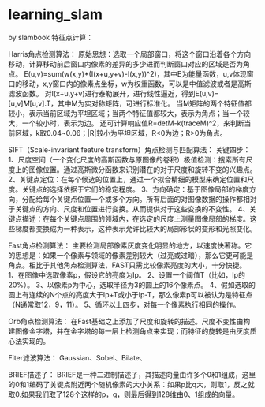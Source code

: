 # learning_slam
by slambook
特征点计算：

Harris角点检测算法：
原始思想：选取一个局部窗口，将这个窗口沿着各个方向移动，计算移动前后窗口内像素的差异的多少进而判断窗口对应的区域是否为角点。
E(u,v)=sum(w(x,y)*(I(x+u,y+v)-I(x,y))^2)，其中E为能量函数，u,v体现窗口的移动，x,y窗口内的像素点坐标，w为权重函数，可以是中值滤波或者是高斯滤波函数。
对I(x+u,y+v)进行泰勒展开，进行线性逼近，得到E(u,v)=[u,v]*M*[u,v].T，其中M为实对称矩阵，可进行标准化。
当M矩阵的两个特征值都较小，表示当前区域为平坦区域；当两个特征值都较大，表示为角点；当一个较大，一个较小时，表示为边。
还可计算响应值R=detM-k(traceM)^2，来判断当前区域，k取0.04~0.06；|R|较小为平坦区域，R<0为边；R>0为角点。

SIFT（Scale-invariant feature transform）角点检测与匹配算法：
关键四步：
1、尺度空间（一个变化尺度的高斯函数与原图像的卷积）极值检测：搜索所有尺度上的图像位置。通过高斯微分函数来识别潜在的对于尺度和旋转不变的兴趣点。
2、关键点定位：在每个候选的位置上，通过一个拟合精细的模型来确定位置和尺度。关键点的选择依据于它们的稳定程度。
3、方向确定：基于图像局部的梯度方向，分配给每个关键点位置一个或多个方向。所有后面的对图像数据的操作都相对于关键点的方向、尺度和位置进行变换。从而提供对于这些变换的不变性。
4、关键点描述：在每个关键点周围的领域内，在选定的尺度上测量图像局部的梯度。这些梯度都变换成为一种表示，这种表示允许比较大的局部形状的变形和光照变化。

Fast角点检测算法：
主要检测局部像素灰度变化明显的地方，以速度快著称。它的思想是：如果一个像素与领域的像素差别较大（过亮或过暗），那么它更可能是角点。相比于其他角点检测算法，FAST只需比较像素亮度的大小，十分快捷。
1、在图像中选取像素p，假设它的亮度为Ip。
2、设置一个阈值T（比如，Ip的20%）。
3、以像素p为中心，选取半径为3的圆上的16个像素点。
4、假如选取的圆上有连续的N个点的亮度大于Ip+T或小于Ip-T，那么像素p可以被认为是特征点（N通常取12，9，11）。
5、循环以上四步，对每一个像素执行相同的操作。

Orb角点检测算法：
在Fast基础之上添加了尺度和旋转的描述。尺度不变性由构建图像金字塔，并在金字塔的每一层上检测角点来实现；而特征的旋转是由灰度质心法实现的。


Fiter滤波算法：
Gaussian、Sobel、Bilate、

BRIEF描述子：
BRIEF是一种二进制描述子，其描述向量由许多个0和1组成，这里的0和1编码了关键点附近两个随机像素的大小关系：如果p比q大，则取1，反之就取0.如果我们取了128个这样的p，q，则最后得到128维由0、1组成的向量。
